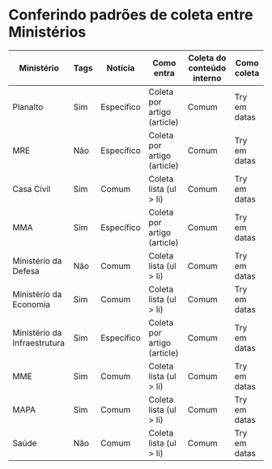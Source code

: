 # Conferindo padrões de coleta entre Ministérios 

| Ministério | Tags | Notícia | Como entra | Coleta do conteúdo interno | Como coleta | 
| ----- | ----- | ----- | ----- | ----- | ----- |
| Planalto | Sim | Específico | Coleta por artigo (article) | Comum | Try em datas |
| MRE | Não | Específico | Coleta por artigo (article) | Comum | Try em datas |
| Casa Civil | Sim | Comum | Coleta lista (ul > li) | Comum | Try em datas |
| MMA | Sim | Específico | Coleta por artigo (article) | Comum | Try em datas |
| Ministério da Defesa | Não | Comum | Coleta lista (ul > li) | Comum | Try em datas |
| Ministério da Economia | Sim | Comum | Coleta lista (ul > li) | Comum | Try em datas |
| Ministério da Infraestrutura | Sim | Específico | Coleta por artigo (article) | Comum | Try em datas |
| MME | Sim | Comum | Coleta lista (ul > li) | Comum | Try em datas |
| MAPA | Sim | Comum | Coleta lista (ul > li) | Comum | Try em datas |
| Saúde | Não | Comum | Coleta lista (ul > li) | Comum | Try em datas |

